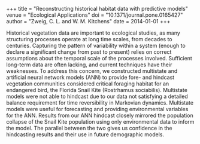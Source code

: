 +++
title = "Reconstructing historical habitat data with predictive models"
venue = "Ecological Applications"
doi = "10.1371/journal.pone.0165427"
author = "Zweig, C. L. and W. M. Kitchens"
date = 2014-01-01
+++

Historical vegetation data are important to ecological studies, as many structuring processes operate at long time scales, from decades to centuries. Capturing the pattern of variability within a system (enough to declare a significant change from past to present) relies on correct assumptions about the temporal scale of the processes involved. Sufficient long-term data are often lacking, and current techniques have their weaknesses. To address this concern, we constructed multistate and artificial neural network models (ANN) to provide fore- and hindcast vegetation communities considered critical foraging habitat for an endangered bird, the Florida Snail Kite (Rostrhamus sociabilis). Multistate models were not able to hindcast due to our data not satisfying a detailed balance requirement for time reversibility in Markovian dynamics. Multistate models were useful for forecasting and providing environmental variables for the ANN. Results from our ANN hindcast closely mirrored the population collapse of the Snail Kite population using only environmental data to inform the model. The parallel between the two gives us confidence in the hindcasting results and their use in future demographic models.

